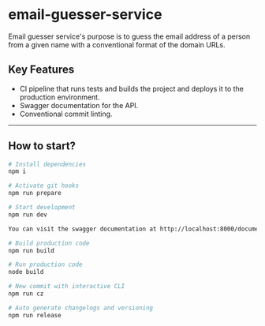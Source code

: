 # email-guesser-service

Email guesser service's purpose is to guess the email address of a person from a given name with a conventional format of the domain URLs.

## Key Features

- CI pipeline that runs tests and builds the project and deploys it to the production environment.
- Swagger documentation for the API.
- Conventional commit linting.

---

## How to start?

```zsh
# Install dependencies
npm i

# Activate git hooks
npm run prepare

# Start development
npm run dev

You can visit the swagger documentation at http://localhost:8000/documentation

# Build production code
npm run build

# Run production code
node build

# New commit with interactive CLI
npm run cz

# Auto generate changelogs and versioning
npm run release
```
